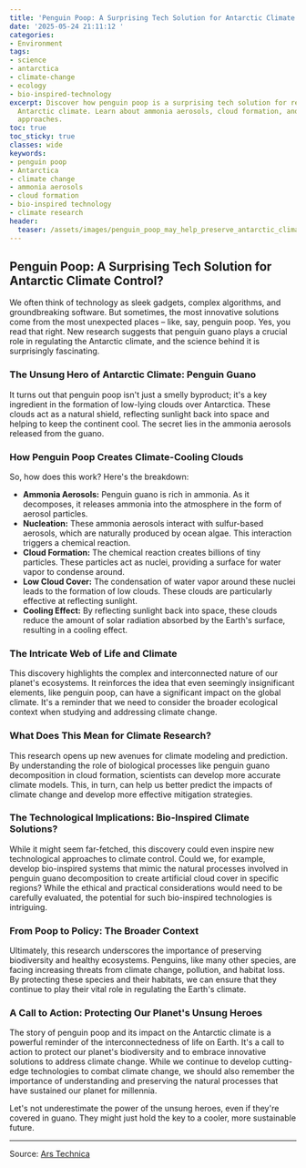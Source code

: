 ```yaml
---
title: 'Penguin Poop: A Surprising Tech Solution for Antarctic Climate Control?'
date: '2025-05-24 21:11:12 '
categories:
- Environment
tags:
- science
- antarctica
- climate-change
- ecology
- bio-inspired-technology
excerpt: Discover how penguin poop is a surprising tech solution for regulating the
  Antarctic climate. Learn about ammonia aerosols, cloud formation, and bio-inspired
  approaches.
toc: true
toc_sticky: true
classes: wide
keywords:
- penguin poop
- Antarctica
- climate change
- ammonia aerosols
- cloud formation
- bio-inspired technology
- climate research
header:
  teaser: /assets/images/penguin_poop_may_help_preserve_antarctic_climate_20250524211112.jpg
---
```


## Penguin Poop: A Surprising Tech Solution for Antarctic Climate Control?

We often think of technology as sleek gadgets, complex algorithms, and groundbreaking software. But sometimes, the most innovative solutions come from the most unexpected places – like, say, penguin poop. Yes, you read that right. New research suggests that penguin guano plays a crucial role in regulating the Antarctic climate, and the science behind it is surprisingly fascinating.

### The Unsung Hero of Antarctic Climate: Penguin Guano

It turns out that penguin poop isn't just a smelly byproduct; it's a key ingredient in the formation of low-lying clouds over Antarctica. These clouds act as a natural shield, reflecting sunlight back into space and helping to keep the continent cool. The secret lies in the ammonia aerosols released from the guano.

### How Penguin Poop Creates Climate-Cooling Clouds

So, how does this work? Here's the breakdown:

*   **Ammonia Aerosols:** Penguin guano is rich in ammonia. As it decomposes, it releases ammonia into the atmosphere in the form of aerosol particles.
*   **Nucleation:** These ammonia aerosols interact with sulfur-based aerosols, which are naturally produced by ocean algae. This interaction triggers a chemical reaction.
*   **Cloud Formation:** The chemical reaction creates billions of tiny particles. These particles act as nuclei, providing a surface for water vapor to condense around.
*   **Low Cloud Cover:** The condensation of water vapor around these nuclei leads to the formation of low clouds. These clouds are particularly effective at reflecting sunlight.
*   **Cooling Effect:** By reflecting sunlight back into space, these clouds reduce the amount of solar radiation absorbed by the Earth's surface, resulting in a cooling effect.

### The Intricate Web of Life and Climate

This discovery highlights the complex and interconnected nature of our planet's ecosystems. It reinforces the idea that even seemingly insignificant elements, like penguin poop, can have a significant impact on the global climate. It's a reminder that we need to consider the broader ecological context when studying and addressing climate change.

### What Does This Mean for Climate Research?

This research opens up new avenues for climate modeling and prediction. By understanding the role of biological processes like penguin guano decomposition in cloud formation, scientists can develop more accurate climate models. This, in turn, can help us better predict the impacts of climate change and develop more effective mitigation strategies.

### The Technological Implications: Bio-Inspired Climate Solutions?

While it might seem far-fetched, this discovery could even inspire new technological approaches to climate control. Could we, for example, develop bio-inspired systems that mimic the natural processes involved in penguin guano decomposition to create artificial cloud cover in specific regions? While the ethical and practical considerations would need to be carefully evaluated, the potential for such bio-inspired technologies is intriguing.

### From Poop to Policy: The Broader Context

Ultimately, this research underscores the importance of preserving biodiversity and healthy ecosystems. Penguins, like many other species, are facing increasing threats from climate change, pollution, and habitat loss. By protecting these species and their habitats, we can ensure that they continue to play their vital role in regulating the Earth's climate.

### A Call to Action: Protecting Our Planet's Unsung Heroes

The story of penguin poop and its impact on the Antarctic climate is a powerful reminder of the interconnectedness of life on Earth. It's a call to action to protect our planet's biodiversity and to embrace innovative solutions to address climate change. While we continue to develop cutting-edge technologies to combat climate change, we should also remember the importance of understanding and preserving the natural processes that have sustained our planet for millennia.

Let's not underestimate the power of the unsung heroes, even if they're covered in guano. They might just hold the key to a cooler, more sustainable future.


---

Source: [Ars Technica ](https://arstechnica.com/science/2025/05/penguin-poop-may-help-preserve-antarctic-climate/)